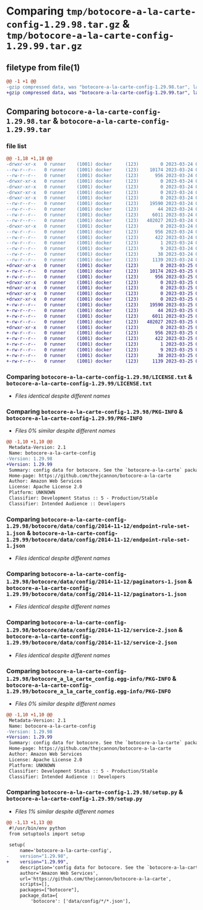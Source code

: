 # Comparing `tmp/botocore-a-la-carte-config-1.29.98.tar.gz` & `tmp/botocore-a-la-carte-config-1.29.99.tar.gz`

## filetype from file(1)

```diff
@@ -1 +1 @@
-gzip compressed data, was "botocore-a-la-carte-config-1.29.98.tar", last modified: Fri Mar 24 01:24:09 2023, max compression
+gzip compressed data, was "botocore-a-la-carte-config-1.29.99.tar", last modified: Sat Mar 25 01:22:28 2023, max compression
```

## Comparing `botocore-a-la-carte-config-1.29.98.tar` & `botocore-a-la-carte-config-1.29.99.tar`

### file list

```diff
@@ -1,18 +1,18 @@
-drwxr-xr-x   0 runner    (1001) docker     (123)        0 2023-03-24 01:24:09.509849 botocore-a-la-carte-config-1.29.98/
--rw-r--r--   0 runner    (1001) docker     (123)    10174 2023-03-24 01:24:09.000000 botocore-a-la-carte-config-1.29.98/LICENSE.txt
--rw-r--r--   0 runner    (1001) docker     (123)      956 2023-03-24 01:24:09.509849 botocore-a-la-carte-config-1.29.98/PKG-INFO
-drwxr-xr-x   0 runner    (1001) docker     (123)        0 2023-03-24 01:24:09.509849 botocore-a-la-carte-config-1.29.98/botocore/
-drwxr-xr-x   0 runner    (1001) docker     (123)        0 2023-03-24 01:24:09.509849 botocore-a-la-carte-config-1.29.98/botocore/data/
-drwxr-xr-x   0 runner    (1001) docker     (123)        0 2023-03-24 01:24:09.509849 botocore-a-la-carte-config-1.29.98/botocore/data/config/
-drwxr-xr-x   0 runner    (1001) docker     (123)        0 2023-03-24 01:24:09.509849 botocore-a-la-carte-config-1.29.98/botocore/data/config/2014-11-12/
--rw-r--r--   0 runner    (1001) docker     (123)    19590 2023-03-24 01:23:57.000000 botocore-a-la-carte-config-1.29.98/botocore/data/config/2014-11-12/endpoint-rule-set-1.json
--rw-r--r--   0 runner    (1001) docker     (123)       44 2023-03-24 01:23:57.000000 botocore-a-la-carte-config-1.29.98/botocore/data/config/2014-11-12/examples-1.json
--rw-r--r--   0 runner    (1001) docker     (123)     6011 2023-03-24 01:23:57.000000 botocore-a-la-carte-config-1.29.98/botocore/data/config/2014-11-12/paginators-1.json
--rw-r--r--   0 runner    (1001) docker     (123)   402027 2023-03-24 01:23:57.000000 botocore-a-la-carte-config-1.29.98/botocore/data/config/2014-11-12/service-2.json
-drwxr-xr-x   0 runner    (1001) docker     (123)        0 2023-03-24 01:24:09.509849 botocore-a-la-carte-config-1.29.98/botocore_a_la_carte_config.egg-info/
--rw-r--r--   0 runner    (1001) docker     (123)      956 2023-03-24 01:24:09.000000 botocore-a-la-carte-config-1.29.98/botocore_a_la_carte_config.egg-info/PKG-INFO
--rw-r--r--   0 runner    (1001) docker     (123)      422 2023-03-24 01:24:09.000000 botocore-a-la-carte-config-1.29.98/botocore_a_la_carte_config.egg-info/SOURCES.txt
--rw-r--r--   0 runner    (1001) docker     (123)        1 2023-03-24 01:24:09.000000 botocore-a-la-carte-config-1.29.98/botocore_a_la_carte_config.egg-info/dependency_links.txt
--rw-r--r--   0 runner    (1001) docker     (123)        9 2023-03-24 01:24:09.000000 botocore-a-la-carte-config-1.29.98/botocore_a_la_carte_config.egg-info/top_level.txt
--rw-r--r--   0 runner    (1001) docker     (123)       38 2023-03-24 01:24:09.509849 botocore-a-la-carte-config-1.29.98/setup.cfg
--rw-r--r--   0 runner    (1001) docker     (123)     1139 2023-03-24 01:24:09.000000 botocore-a-la-carte-config-1.29.98/setup.py
+drwxr-xr-x   0 runner    (1001) docker     (123)        0 2023-03-25 01:22:28.166663 botocore-a-la-carte-config-1.29.99/
+-rw-r--r--   0 runner    (1001) docker     (123)    10174 2023-03-25 01:22:27.000000 botocore-a-la-carte-config-1.29.99/LICENSE.txt
+-rw-r--r--   0 runner    (1001) docker     (123)      956 2023-03-25 01:22:28.166663 botocore-a-la-carte-config-1.29.99/PKG-INFO
+drwxr-xr-x   0 runner    (1001) docker     (123)        0 2023-03-25 01:22:28.166663 botocore-a-la-carte-config-1.29.99/botocore/
+drwxr-xr-x   0 runner    (1001) docker     (123)        0 2023-03-25 01:22:28.166663 botocore-a-la-carte-config-1.29.99/botocore/data/
+drwxr-xr-x   0 runner    (1001) docker     (123)        0 2023-03-25 01:22:28.166663 botocore-a-la-carte-config-1.29.99/botocore/data/config/
+drwxr-xr-x   0 runner    (1001) docker     (123)        0 2023-03-25 01:22:28.166663 botocore-a-la-carte-config-1.29.99/botocore/data/config/2014-11-12/
+-rw-r--r--   0 runner    (1001) docker     (123)    19590 2023-03-25 01:22:12.000000 botocore-a-la-carte-config-1.29.99/botocore/data/config/2014-11-12/endpoint-rule-set-1.json
+-rw-r--r--   0 runner    (1001) docker     (123)       44 2023-03-25 01:22:12.000000 botocore-a-la-carte-config-1.29.99/botocore/data/config/2014-11-12/examples-1.json
+-rw-r--r--   0 runner    (1001) docker     (123)     6011 2023-03-25 01:22:12.000000 botocore-a-la-carte-config-1.29.99/botocore/data/config/2014-11-12/paginators-1.json
+-rw-r--r--   0 runner    (1001) docker     (123)   402027 2023-03-25 01:22:12.000000 botocore-a-la-carte-config-1.29.99/botocore/data/config/2014-11-12/service-2.json
+drwxr-xr-x   0 runner    (1001) docker     (123)        0 2023-03-25 01:22:28.166663 botocore-a-la-carte-config-1.29.99/botocore_a_la_carte_config.egg-info/
+-rw-r--r--   0 runner    (1001) docker     (123)      956 2023-03-25 01:22:28.000000 botocore-a-la-carte-config-1.29.99/botocore_a_la_carte_config.egg-info/PKG-INFO
+-rw-r--r--   0 runner    (1001) docker     (123)      422 2023-03-25 01:22:28.000000 botocore-a-la-carte-config-1.29.99/botocore_a_la_carte_config.egg-info/SOURCES.txt
+-rw-r--r--   0 runner    (1001) docker     (123)        1 2023-03-25 01:22:28.000000 botocore-a-la-carte-config-1.29.99/botocore_a_la_carte_config.egg-info/dependency_links.txt
+-rw-r--r--   0 runner    (1001) docker     (123)        9 2023-03-25 01:22:28.000000 botocore-a-la-carte-config-1.29.99/botocore_a_la_carte_config.egg-info/top_level.txt
+-rw-r--r--   0 runner    (1001) docker     (123)       38 2023-03-25 01:22:28.166663 botocore-a-la-carte-config-1.29.99/setup.cfg
+-rw-r--r--   0 runner    (1001) docker     (123)     1139 2023-03-25 01:22:27.000000 botocore-a-la-carte-config-1.29.99/setup.py
```

### Comparing `botocore-a-la-carte-config-1.29.98/LICENSE.txt` & `botocore-a-la-carte-config-1.29.99/LICENSE.txt`

 * *Files identical despite different names*

### Comparing `botocore-a-la-carte-config-1.29.98/PKG-INFO` & `botocore-a-la-carte-config-1.29.99/PKG-INFO`

 * *Files 0% similar despite different names*

```diff
@@ -1,10 +1,10 @@
 Metadata-Version: 2.1
 Name: botocore-a-la-carte-config
-Version: 1.29.98
+Version: 1.29.99
 Summary: config data for botocore. See the `botocore-a-la-carte` package for more info.
 Home-page: https://github.com/thejcannon/botocore-a-la-carte
 Author: Amazon Web Services
 License: Apache License 2.0
 Platform: UNKNOWN
 Classifier: Development Status :: 5 - Production/Stable
 Classifier: Intended Audience :: Developers
```

### Comparing `botocore-a-la-carte-config-1.29.98/botocore/data/config/2014-11-12/endpoint-rule-set-1.json` & `botocore-a-la-carte-config-1.29.99/botocore/data/config/2014-11-12/endpoint-rule-set-1.json`

 * *Files identical despite different names*

### Comparing `botocore-a-la-carte-config-1.29.98/botocore/data/config/2014-11-12/paginators-1.json` & `botocore-a-la-carte-config-1.29.99/botocore/data/config/2014-11-12/paginators-1.json`

 * *Files identical despite different names*

### Comparing `botocore-a-la-carte-config-1.29.98/botocore/data/config/2014-11-12/service-2.json` & `botocore-a-la-carte-config-1.29.99/botocore/data/config/2014-11-12/service-2.json`

 * *Files identical despite different names*

### Comparing `botocore-a-la-carte-config-1.29.98/botocore_a_la_carte_config.egg-info/PKG-INFO` & `botocore-a-la-carte-config-1.29.99/botocore_a_la_carte_config.egg-info/PKG-INFO`

 * *Files 0% similar despite different names*

```diff
@@ -1,10 +1,10 @@
 Metadata-Version: 2.1
 Name: botocore-a-la-carte-config
-Version: 1.29.98
+Version: 1.29.99
 Summary: config data for botocore. See the `botocore-a-la-carte` package for more info.
 Home-page: https://github.com/thejcannon/botocore-a-la-carte
 Author: Amazon Web Services
 License: Apache License 2.0
 Platform: UNKNOWN
 Classifier: Development Status :: 5 - Production/Stable
 Classifier: Intended Audience :: Developers
```

### Comparing `botocore-a-la-carte-config-1.29.98/setup.py` & `botocore-a-la-carte-config-1.29.99/setup.py`

 * *Files 1% similar despite different names*

```diff
@@ -1,13 +1,13 @@
 #!/usr/bin/env python
 from setuptools import setup
 
 setup(
     name='botocore-a-la-carte-config',
-    version="1.29.98",
+    version="1.29.99",
     description='config data for botocore. See the `botocore-a-la-carte` package for more info.',
     author='Amazon Web Services',
     url='https://github.com/thejcannon/botocore-a-la-carte',
     scripts=[],
     packages=["botocore"],
     package_data={
         'botocore': ['data/config/*/*.json'],
```

